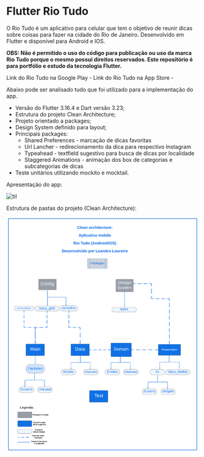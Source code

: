 # Flutter Rio Tudo

O Rio Tudo é um aplicativo para celular que tem o objetivo de reunir dicas sobre coisas para fazer na cidade do Rio de Janeiro. Desenvolvido em Flutter e disponível para Android e IOS.

**OBS: Não é permitido o uso do código para publicação ou uso da marca Rio Tudo porque o mesmo possui direitos reservados. Este repositório é para portfólio e estudo da tecnologia Flutter.**

Link do Rio Tudo na Google Play -
Link do Rio Tudo na App Store - 

Abaixo pode ser analisado tudo que foi utilizado para a implementação do app.

 - Versão do Flutter 3.16.4 e Dart versão 3.23;
 - Estrutura do projeto Clean Architecture;
 - Projeto orientado a packages;
 - Design System definido para layout;
 -  Principais packages:
    - Shared Preferences - marcação de dicas favoritas 
    - Url Lancher - redirecionamento da dica para respectivo Instagram
    - Typeahead - textfield sugestivo para busca de dicas por localidade 
    - Staggered Animations - animação dos box de categorias e subcategorias de dicas
- Teste unitários utilizando mockito e mocktail.


Apresentação do app:

![til](./assets/images/app.gif)



Estrutura de pastas do projeto (Clean Architecture):

![til](./assets/images/arquitetura.png)
